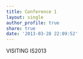 ```yaml
---
title: Conference 1
layout: single
author_profile: true
share: true
date: '2013-03-28 22:09:52'
---
```



VISITING IS2013